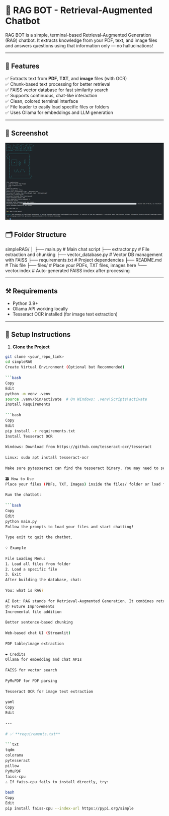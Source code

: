 # 🤖 RAG BOT - Retrieval-Augmented Chatbot

RAG BOT is a simple, terminal-based Retrieval-Augmented Generation (RAG) chatbot. It extracts knowledge from your PDF, text, and image files and answers questions using that information only — no hallucinations!

---

## 🚀 Features

✅ Extracts text from **PDF**, **TXT**, and **image** files (with OCR)  
✅ Chunk-based text processing for better retrieval  
✅ FAISS vector database for fast similarity search  
✅ Supports continuous, chat-like interaction  
✅ Clean, colored terminal interface  
✅ File loader to easily load specific files or folders  
✅ Uses Ollama for embeddings and LLM generation  

---

## 📸 Screenshot

![RAG Bot Terminal Screenshot](images/Screenshot.png)

## 🗂️ Folder Structure

simpleRAG/
│
├── main.py # Main chat script
├── extractor.py # File extraction and chunking
├── vector_database.py # Vector DB management with FAISS
├── requirements.txt # Project dependencies
├── README.md # This file
├── files/ # Place your PDFs, TXT files, images here
└── vector.index # Auto-generated FAISS index after processing

---

## ⚒️ Requirements

- Python 3.9+  
- Ollama API working locally  
- Tesseract OCR installed (for image text extraction)  

---

## 🔧 Setup Instructions

1. **Clone the Project**

```bash
git clone <your_repo_link>
cd simpleRAG
Create Virtual Environment (Optional but Recommended)

```bash
Copy
Edit
python -m venv .venv
source .venv/bin/activate  # On Windows: .venv\Scripts\activate
Install Requirements

```bash
Copy
Edit
pip install -r requirements.txt
Install Tesseract OCR

Windows: Download from https://github.com/tesseract-ocr/tesseract

Linux: sudo apt install tesseract-ocr

Make sure pytesseract can find the tesseract binary. You may need to set the path inside extractor.py.

🗃️ How to Use
Place your files (PDFs, TXT, Images) inside the files/ folder or load files interactively.

Run the chatbot:

```bash
Copy
Edit
python main.py
Follow the prompts to load your files and start chatting!

Type exit to quit the chatbot.

💡 Example

File Loading Menu:
1. Load all files from folder
2. Load a specific file
3. Exit
After building the database, chat:

You: what is RAG?

AI Bot: RAG stands for Retrieval-Augmented Generation. It combines retrieval of relevant information with generative AI...
📦 Future Improvements
Incremental file addition

Better sentence-based chunking

Web-based chat UI (Streamlit)

PDF table/image extraction

❤️ Credits
Ollama for embedding and chat APIs

FAISS for vector search

PyMuPDF for PDF parsing

Tesseract OCR for image text extraction

yaml
Copy
Edit

---

# ✅ **requirements.txt**

```txt
tqdm
colorama
pytesseract
pillow
PyMuPDF
faiss-cpu
⚠️ If faiss-cpu fails to install directly, try:

bash
Copy
Edit
pip install faiss-cpu --index-url https://pypi.org/simple
